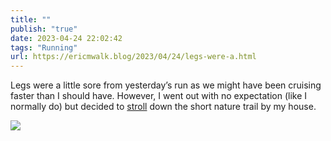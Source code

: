 ```yaml
---
title: ""
publish: "true"
date: 2023-04-24 22:02:42
tags: "Running"
url: https://ericmwalk.blog/2023/04/24/legs-were-a.html
---
```


Legs were a little sore from yesterday’s run as we might have been cruising faster than I should have. However, I went out with no expectation (like I normally do) but decided to [stroll](http://www.strava.com/activities/8951055592) down the short nature trail by my house.

![](https://ericmwalk.blog/uploads/2023/a5e3289fc5.jpg)